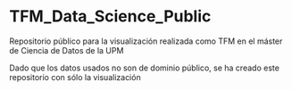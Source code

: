 # TFM_Data_Science_Public
Repositorio público para la visualización realizada como TFM en el máster de Ciencia de Datos de la UPM

Dado que los datos usados no son de dominio público, se ha creado este repositorio con sólo la visualización

